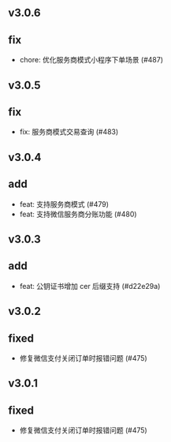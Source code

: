 ## v3.0.6

## fix

- chore: 优化服务商模式小程序下单场景 (#487)

## v3.0.5

## fix

- fix: 服务商模式交易查询 (#483)

## v3.0.4

## add

- feat: 支持服务商模式 (#479)
- feat: 支持微信服务商分账功能 (#480)

## v3.0.3

## add

- feat: 公钥证书增加 cer 后缀支持 (#d22e29a)

## v3.0.2

## fixed

- 修复微信支付关闭订单时报错问题 (#475)

## v3.0.1

## fixed

- 修复微信支付关闭订单时报错问题 (#475)
